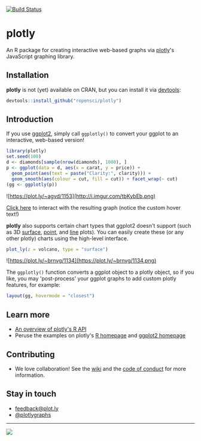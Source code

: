 [![Build Status](https://travis-ci.org/ropensci/plotly.png?branch=master)](https://travis-ci.org/ropensci/plotly)

# plotly

An R package for creating interactive web-based graphs via [plotly](https://plot.ly/)'s JavaScript graphing library. 

## Installation

__plotly__ is not (yet) available on CRAN, but you can install it via [devtools](http://cran.r-project.org/package=devtools):

```r
devtools::install_github("ropensci/plotly")
```

## Introduction

If you use [ggplot2](http://cran.r-project.org/package=ggplot2), simply call `ggplotly()` to convert your ggplot to an interactive, web-based version!

```r
library(plotly)
set.seed(100)
d <- diamonds[sample(nrow(diamonds), 1000), ]
p <- ggplot(data = d, aes(x = carat, y = price)) + 
  geom_point(aes(text = paste("Clarity:", clarity))) +
  geom_smooth(aes(colour = cut, fill = cut)) + facet_wrap(~ cut)
(gg <- ggplotly(p))
```

![https://plot.ly/~agvd/1153](http://i.imgur.com/tbKybEb.png)

[Click here](https://plot.ly/~agvd/1153) to interact with the resulting graph (notice the custom hover text!)

__plotly__ also supports certain chart types that ggplot2 doesn't support (such as 3D [surface](https://plot.ly/r/3d-surface-plots/), [point](https://plot.ly/r/3d-scatter-plots/), and [line](https://plot.ly/r/3d-line-plots/) plots). You can easily create these (or any other plotly) charts using the high-level interface. 

```r
plot_ly(z = volcano, type = "surface")
```

![https://plot.ly/~brnvg/1134](https://plot.ly/~brnvg/1134.png)

The `ggplotly()` function converts a ggplot object to a plotly object, so if you like, you may 'post-process' your ggplot graphs to add custom plotly features, for example:

```r
layout(gg, hovermode = "closest")
```

## Learn more

* [An overview of plotly's R API](https://cdn.rawgit.com/ropensci/plotly/master/vignettes/intro.html)
* Peruse the examples on plotly's [R homepage](https://plot.ly/r) and [ggplot2 homepage](https://plot.ly/ggplot2)

## Contributing

- We love collaboration! See the [wiki](https://github.com/ropensci/plotly/wiki/Development-guidelines) and the [code of conduct](https://github.com/ropensci/plotly/blob/master/CONDUCT.md) for more information.

## Stay in touch

- <feedback@plot.ly>
- [@plotlygraphs](https://twitter.com/plotlygraphs)

---

[![](http://ropensci.org/public_images/github_footer.png)](http://ropensci.org)
